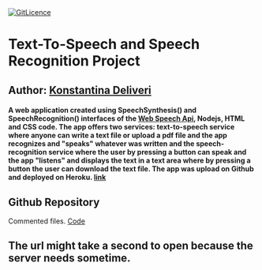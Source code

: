 <a href="https://github.com/konstantinadeliveri/ttsnsprecproj/blob/main/LICENCE">
  <img src="https://gitlicense.com/badge/konstantinadeliveri/ttsnsprecproj" alt="GitLicence">
</a> 

# Text-To-Speech and Speech Recognition Project

## Author: [Konstantina Deliveri](https://github.com/konstantinadeliveri)

#### A web application created using SpeechSynthesis() and SpeechRecognition() interfaces of the [Web Speech Api](https://developer.mozilla.org/en-US/docs/Web/API/Web_Speech_API), Nodejs, HTML and CSS code. The app offers two services: **text-to-speech** service where anyone can write a text file or upload a pdf file and the app recognizes and "speaks" whatever was written and the **speech-recognition** service where the user by pressing a button can speak and the app "listens" and displays the text in a text area where by pressing a button the user can download the text file. The app was upload on Github and deployed on Heroku. [link](https://ttsnsprec.herokuapp.com/)

## Github Repository
Commented files. [Code](https://github.com/konstantinadeliveri/)

## The url might take a second to open because the server needs sometime.
